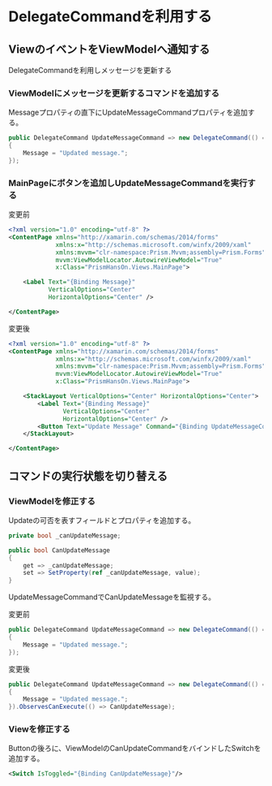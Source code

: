 # DelegateCommandを利用する

## ViewのイベントをViewModelへ通知する

DelegateCommandを利用しメッセージを更新する  

### ViewModelにメッセージを更新するコマンドを追加する

Messageプロパティの直下にUpdateMessageCommandプロパティを追加する。  

```cs
public DelegateCommand UpdateMessageCommand => new DelegateCommand(() =>
{
	Message = "Updated message.";
});
```

### MainPageにボタンを追加しUpdateMessageCommandを実行する

変更前
```xml
<?xml version="1.0" encoding="utf-8" ?>
<ContentPage xmlns="http://xamarin.com/schemas/2014/forms"
             xmlns:x="http://schemas.microsoft.com/winfx/2009/xaml"
             xmlns:mvvm="clr-namespace:Prism.Mvvm;assembly=Prism.Forms"
             mvvm:ViewModelLocator.AutowireViewModel="True"
             x:Class="PrismHansOn.Views.MainPage">

	<Label Text="{Binding Message}" 
           VerticalOptions="Center" 
           HorizontalOptions="Center" />

</ContentPage>
```

変更後
```xml
<?xml version="1.0" encoding="utf-8" ?>
<ContentPage xmlns="http://xamarin.com/schemas/2014/forms"
             xmlns:x="http://schemas.microsoft.com/winfx/2009/xaml"
             xmlns:mvvm="clr-namespace:Prism.Mvvm;assembly=Prism.Forms"
             mvvm:ViewModelLocator.AutowireViewModel="True"
             x:Class="PrismHansOn.Views.MainPage">

    <StackLayout VerticalOptions="Center" HorizontalOptions="Center">
        <Label Text="{Binding Message}" 
               VerticalOptions="Center" 
               HorizontalOptions="Center" />
        <Button Text="Update Message" Command="{Binding UpdateMessageCommand}"/>
    </StackLayout>

</ContentPage>
```

## コマンドの実行状態を切り替える  

### ViewModelを修正する  

Updateの可否を表すフィールドとプロパティを追加する。  

```cs
private bool _canUpdateMessage;

public bool CanUpdateMessage
{
    get => _canUpdateMessage;
    set => SetProperty(ref _canUpdateMessage, value);
}
```

UpdateMessageCommandでCanUpdateMessageを監視する。  

変更前  
```cs
public DelegateCommand UpdateMessageCommand => new DelegateCommand(() =>
{
    Message = "Updated message.";
});
```

変更後  
```cs
public DelegateCommand UpdateMessageCommand => new DelegateCommand(() =>
{
    Message = "Updated message.";
}).ObservesCanExecute(() => CanUpdateMessage);
```

### Viewを修正する  

Buttonの後ろに、ViewModelのCanUpdateCommandをバインドしたSwitchを追加する。  

```xml
<Switch IsToggled="{Binding CanUpdateMessage}"/>
```

